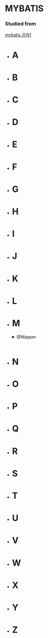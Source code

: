 # MYBATIS

### Studied from

[mybatis 강좌1](https://www.youtube.com/watch?v=4YOk7oLGTKI)

* # A
* # B
* # C
* # D
* # E
* # F
* # G
* # H
* # I
* # J
* # K
* # L
* # M
  <details>
  <summary>
  @Mapper
  </summary>
  <br>
  
  ```java
  @Mapper
  public interface UserMapper{
    @Select("SELECT * FROM USER")
    List<User> getAll();    
  }
  ```
  
  mybatis 가 매핑을 해나아가기 위한 interface 를 지정하는 곳에 `@Mapper` 이라는 annotation 을 사용합니다.   
  
  <br>
  sql 을 정의하는 방법으로는   
  
  `@Mapper` 안에 들어가는 `@Select`, `@Insert`, `@Update`, `@Delete` 는 sql 의 전치사를 따릅니다.
  
  이 방식 외에도 `.xml` 파일을 통해 sql 문을 mapping 할 수도 있습니다.   
  자세한 정보는 `.xml` 에서 확인하세요.   
  
  `@Options(userGenereatedKeys=true, keyProperty="키명")` 을 통해   
  `@Insert`, `@Update`, `@Delete` 된 값들을 int 가 아닌 해당 입력/삭제값 자체로 return 할 수 있습니다.    
  자세한 정보는 `@Options` 에서 확인하세요.
  
  <br>
  mapping 되는 클래스를 정의하는 방법으로는   
  
  `@Results` 를 통해 컬럼명이 실제 클래스의 parameter 명과 다르다면 이를 연결시킬 수 있습니다.   
  `@ResultMap`을 통해 이미 정의된 `@Results` 를 재사용할 수도 있습니다.   
  
  자세한 정보는 `@Results` 에서 확인하세요.   

  </details>
  <br>
* # N
* # O
* # P
* # Q
* # R
* # S
* # T
* # U
* # V
* # W
* # X
* # Y
* # Z
